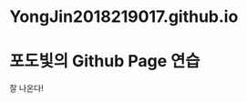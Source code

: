 # YongJin2018219017.github.io
<!DOCTYPE html>
<htm1>
<head>
<meta charset="utf-8">
<title>포도빛</title>
</head>
<body>
<h1>포도빛의 Github Page 연습</h1>
<p>잘 나온다!</p>
<body>
</htm1>
